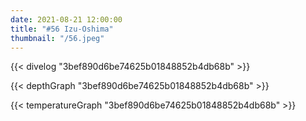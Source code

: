 ```yaml
---
date: 2021-08-21 12:00:00
title: "#56 Izu-Oshima"
thumbnail: "/56.jpeg"
---
```


{{< divelog "3bef890d6be74625b01848852b4db68b" >}}

{{< depthGraph "3bef890d6be74625b01848852b4db68b" >}}

{{< temperatureGraph "3bef890d6be74625b01848852b4db68b" >}}
